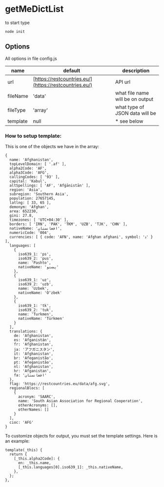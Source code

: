 # getMeDictList

to start type

```
node init
```

## Options

All options in file config.js

| name     | default                                                | description                      |
| -------- | ------------------------------------------------------ | -------------------------------- |
| url      | [https://restcountries.eu/](https://restcountries.eu/) | API url                          |
| fileName | 'data'                                                 | what file name will be on output |
| fileType | 'array'                                                | what type of JSON data will be   |
| template | null                                                   | \* see below                     |

### How to setup template:

This is one of the objects we have in the array:

```
{
  name: 'Afghanistan',
  topLevelDomain: [ '.af' ],
  alpha2Code: 'AF',
  alpha3Code: 'AFG',
  callingCodes: [ '93' ],
  capital: 'Kabul',
  altSpellings: [ 'AF', 'Afġānistān' ],
  region: 'Asia',
  subregion: 'Southern Asia',
  population: 27657145,
  latlng: [ 33, 65 ],
  demonym: 'Afghan',
  area: 652230,
  gini: 27.8,
  timezones: [ 'UTC+04:30' ],
  borders: [ 'IRN', 'PAK', 'TKM', 'UZB', 'TJK', 'CHN' ],
  nativeName: 'افغانستان',
  numericCode: '004',
  currencies: [ { code: 'AFN', name: 'Afghan afghani', symbol: '؋' } ],
  languages: [
    {
      iso639_1: 'ps',
      iso639_2: 'pus',
      name: 'Pashto',
      nativeName: 'پښتو'
    },
    {
      iso639_1: 'uz',
      iso639_2: 'uzb',
      name: 'Uzbek',
      nativeName: 'Oʻzbek'
    },
    {
      iso639_1: 'tk',
      iso639_2: 'tuk',
      name: 'Turkmen',
      nativeName: 'Türkmen'
    }
  ],
  translations: {
    de: 'Afghanistan',
    es: 'Afganistán',
    fr: 'Afghanistan',
    ja: 'アフガニスタン',
    it: 'Afghanistan',
    br: 'Afeganistão',
    pt: 'Afeganistão',
    nl: 'Afghanistan',
    hr: 'Afganistan',
    fa: 'افغانستان'
  },
  flag: 'https://restcountries.eu/data/afg.svg',
  regionalBlocs: [
    {
      acronym: 'SAARC',
      name: 'South Asian Association for Regional Cooperation',
      otherAcronyms: [],
      otherNames: []
    }
  ],
  cioc: 'AFG'
}
```

To customize objects for output, you must set the template settings.
Here is an example:

```
template(_this) {
  return {
    [_this.alpha2Code]: {
      en: _this.name,
      [_this.languages[0].iso639_1]: _this.nativeName,
    },
  };
},
```
